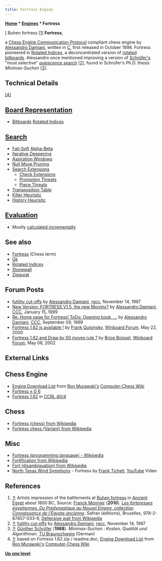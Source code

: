 ```yaml
---
title: Fortress Engine
---
```

**[Home](Home "Home") * [Engines](Engines "Engines") * Fortress**

\[ Buhen fortress <a id="cite-note-1" href="#cite-ref-1">[1]</a>
**Fortress**,

a [Chess Engine Communication Protocol](Chess_Engine_Communication_Protocol "Chess Engine Communication Protocol") compliant chess engine by [Alessandro Damiani](Alessandro_Damiani "Alessandro Damiani"), written in [C](C "C"), first released in October 1998. Fortress pioneered in [Rotated Indices](Rotated_Indices "Rotated Indices"), a deconcentrated version of [rotated bitboards](Rotated_Bitboards "Rotated Bitboards"). Alessandro once mentioned improving a version of [Schrüfer's](G%C3%BCnther_Schr%C3%BCfer "Günther Schrüfer") "most selective" [quiescence search](Quiescence_Search "Quiescence Search") <a id="cite-note-2" href="#cite-ref-2">[2]</a>, found in Schrüfer's Ph.D. thesis *Minimax-Suchen* <a id="cite-note-3" href="#cite-ref-3">[3]</a>.

## Technical Details

<a id="cite-note-4" href="#cite-ref-4">[4]</a>

## [Board Representation](Board_Representation "Board Representation")

- [Bitboards](Bitboards "Bitboards") [Rotated Indices](Rotated_Indices "Rotated Indices")

## [Search](Search "Search")

- [Fail-Soft](Fail-Soft "Fail-Soft") [Alpha-Beta](Alpha-Beta "Alpha-Beta")
- [Iterative Deepening](Iterative_Deepening "Iterative Deepening")
- [Aspiration Windows](Aspiration_Windows "Aspiration Windows")
- [Null Move Pruning](Null_Move_Pruning "Null Move Pruning")
- [Search Extensions](Extensions "Extensions")
  - [Check Extensions](Check_Extensions "Check Extensions")
  - [Promotion Threats](Passed_Pawn_Extensions "Passed Pawn Extensions")
  - [Piece Threats](Mate_Threat_Extensions "Mate Threat Extensions")
- [Transposition Table](Transposition_Table "Transposition Table")
- [Killer Heuristic](Killer_Heuristic "Killer Heuristic")
- [History Heuristic](History_Heuristic "History Heuristic")

## [Evaluation](Evaluation "Evaluation")

- Mostly [calculated incrementally](Incremental_Updates "Incremental Updates")

## See also

- [Fortress](Fortress "Fortress") (Chess term)
- [Gk](Gk "Gk")
- [Rotated Indices](Rotated_Indices "Rotated Indices")
- [Stonewall](index.php?title=Stonewall&action=edit&redlink=1 "Stonewall (page does not exist)")
- [Ziggurat](Ziggurat "Ziggurat")

## Forum Posts

- [futility cut-offs](http://groups.google.com/group/rec.games.chess.computer/browse_frm/thread/375e65821715995f) by [Alessandro Damiani](Alessandro_Damiani "Alessandro Damiani"), [rgcc](Computer_Chess_Forums "Computer Chess Forums"), November 14, 1997
- [New Version: FORTRESS V1.5, the new Morphy?](https://www.stmintz.com/ccc/index.php?id=39509) by [Alessandro Damiani](Alessandro_Damiani "Alessandro Damiani"), [CCC](CCC "CCC"), January 15, 1999
- [Re: Home page for Fortress! ToDo: Opening book, ...](https://www.stmintz.com/ccc/index.php?id=67954) by [Alessandro Damiani](Alessandro_Damiani "Alessandro Damiani"), [CCC](CCC "CCC"), September 09, 1999
- [Fortress 1.62 is available !](http://www.open-aurec.com/wbforum/viewtopic.php?f=18&t=30206&p=115019) by [Frank Quisinsky](Frank_Quisinsky "Frank Quisinsky"), [Winboard Forum](Computer_Chess_Forums "Computer Chess Forums"), May 22, 2000
- [Fortress 1.62 and Draw by 50 moves rule ?](http://www.open-aurec.com/wbforum/viewtopic.php?f=18&t=37189&p=141153) by [Brice Boissel](index.php?title=Brice_Boissel&action=edit&redlink=1 "Brice Boissel (page does not exist)"), [Winboard Forum](Computer_Chess_Forums "Computer Chess Forums"), May 08, 2002

## External Links

## Chess Engine

- [Engine Download List](http://www.computer-chess.org/doku.php?id=computer_chess:wiki:download:engine_download_list) from [Ron Murawski's](Ron_Murawski "Ron Murawski") [Computer-Chess Wiki](http://computer-chess.org/doku.php?id=home)
- [Fortress « G 6](http://www.g-sei.org/fortress/)
- [Fortress 1.62](http://www.computerchess.org.uk/ccrl/404/cgi/engine_details.cgi?print=Details&each_game=1&eng=Fortress%201.62#Fortress_1_62) in [CCRL 40/4](CCRL "CCRL")

## Chess

- [Fortress (chess) from Wikipedia](https://en.wikipedia.org/wiki/Fortress_%28chess%29)
- [Fortress chess (Variant) from Wikipedia](https://en.wikipedia.org/wiki/Fortress_chess)

## Misc

- [Fortress (programming language) - Wikipedia](https://en.wikipedia.org/wiki/Fortress_%28programming_language%29)
- [Fortification from Wikipedia](https://en.wikipedia.org/wiki/Fortification)
- [Fort (disambiguation) from Wikipedia](https://en.wikipedia.org/wiki/Fort_%28disambiguation%29)
- [North Texas Wind Symphony](https://music.unt.edu/ensembles/north-texas-wind-symphony) - Fortress by [Frank Ticheli](https://en.wikipedia.org/wiki/Frank_Ticheli), [YouTube](https://en.wikipedia.org/wiki/YouTube) Video

## References

1. <a id="cite-ref-1" href="#cite-note-1">↑</a> Artists impression of the battlements at [Buhen fortress](https://en.wikipedia.org/wiki/Buhen) in [Ancient Egypt](https://en.wikipedia.org/wiki/Ancient_Egypt) about 1800 BC, Source: [Franck Monnier](http://www.safran.be/products.php?cat=385) (**2010**). *[Les forteresses égyptiennes. Du Prédynastique au Nouvel Empire, collection Connaissance de l'Égypte ancienne](http://www.safran.be/proddetail.php?prod=CEA11)*. Safran (éditions), Bruxelles, 978-2-87457-033-9, [Defensive wall from Wikipedia](https://en.wikipedia.org/wiki/Defensive_wall)
1. <a id="cite-ref-2" href="#cite-note-2">↑</a> [futility cut-offs](http://groups.google.com/group/rec.games.chess.computer/browse_frm/thread/375e65821715995f) by [Alessandro Damiani](Alessandro_Damiani "Alessandro Damiani"), [rgcc](Computer_Chess_Forums "Computer Chess Forums"), November 14, 1997
1. <a id="cite-ref-3" href="#cite-note-3">↑</a> [Günther Schrüfer](G%C3%BCnther_Schr%C3%BCfer "Günther Schrüfer") (**1988**). *Minimax-Suchen : Kosten, Qualität und Algorithmen*. [TU Braunschweig](https://en.wikipedia.org/wiki/Technical_University_of_Braunschweig) (German)
1. <a id="cite-ref-4" href="#cite-note-4">↑</a> based on Fortress 1.62.zip / readme.doc, [Engine Download List](http://www.computer-chess.org/doku.php?id=computer_chess:wiki:download:engine_download_list) from [Ron Murawski's](Ron_Murawski "Ron Murawski") [Computer-Chess Wiki](http://computer-chess.org/doku.php?id=home)

**[Up one level](Engines "Engines")**

